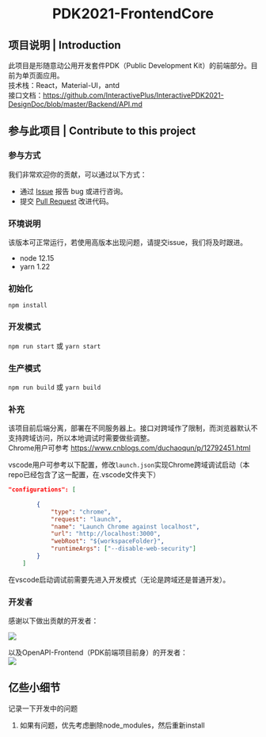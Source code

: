 <h1 align="center">PDK2021-FrontendCore</h1>

## 项目说明 | Introduction
此项目是形随意动公用开发套件PDK（Public Development Kit）的前端部分。目前为单页面应用。  
技术栈：React，Material-UI，antd  
接口文档：https://github.com/InteractivePlus/InteractivePDK2021-DesignDoc/blob/master/Backend/API.md  


## 参与此项目 | Contribute to this project
### 参与方式
我们非常欢迎你的贡献，可以通过以下方式：
- 通过 [Issue](https://github.com/InteractivePlus/PDK2021-FrontendCore/issues) 报告 bug 或进行咨询。
- 提交 [Pull Request](https://github.com/InteractivePlus/PDK2021-FrontendCore/pulls) 改进代码。

### 环境说明
该版本可正常运行，若使用高版本出现问题，请提交issue，我们将及时跟进。  
- node 12.15
- yarn 1.22

### 初始化
```
npm install
```

### 开发模式
`npm run start` 或 `yarn start`

### 生产模式
`npm run build` 或 `yarn build`

### 补充
该项目前后端分离，部署在不同服务器上。接口对跨域作了限制，而浏览器默认不支持跨域访问，所以本地调试时需要做些调整。  
Chrome用户可参考 https://www.cnblogs.com/duchaoqun/p/12792451.html

vscode用户可参考以下配置，修改`launch.json`实现Chrome跨域调试启动（本repo已经包含了这一配置，在.vscode文件夹下）
```json
"configurations": [
        
        {
            "type": "chrome",
            "request": "launch",
            "name": "Launch Chrome against localhost",
            "url": "http://localhost:3000",
            "webRoot": "${workspaceFolder}",
            "runtimeArgs": ["--disable-web-security"]
        }
    ]
```
在vscode启动调试前需要先进入开发模式（无论是跨域还是普通开发）。

### 开发者
感谢以下做出贡献的开发者：  

<a href="https://github.com/InteractivePlus/PDK2021-FrontendCore/contributors">
  <img src="https://contributors-img.web.app/image?repo=InteractivePlus/PDK2021-FrontendCore" />
</a>

以及OpenAPI-Frontend（PDK前端项目前身）的开发者：  
<a href="https://github.com/InteractivePlus/OPENAPI2020-Frontend-React/contributors">
  <img src="https://contributors-img.web.app/image?repo=InteractivePlus/OPENAPI2020-Frontend-React" />
</a>

## 亿些小细节
记录一下开发中的问题  
1. 如果有问题，优先考虑删除node_modules，然后重新install
